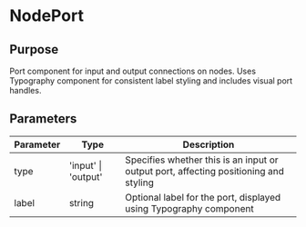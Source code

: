 # NodePort

## Purpose

Port component for input and output connections on nodes. Uses Typography component for consistent label styling and includes visual port handles.

## Parameters

| Parameter | Type                | Description                                                                          |
| --------- | ------------------- | ------------------------------------------------------------------------------------ |
| type      | 'input' \| 'output' | Specifies whether this is an input or output port, affecting positioning and styling |
| label     | string              | Optional label for the port, displayed using Typography component                    |
